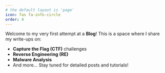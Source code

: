 ```yaml
---
# the default layout is 'page'
icon: fas fa-info-circle
order: 4
---
```


Welcome to my very first attempt at a **Blog**! This is a space where I share my write-ups on:

- **Capture the Flag (CTF)** challenges
- **Reverse Engineering (RE)**
- **Malware Analysis**
- And more...
Stay tuned for detailed posts and tutorials!


